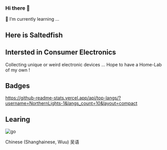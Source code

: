 ### Hi there 👋

<!--
**NorthernLights-1/NorthernLights-1** is a ✨ _special_ ✨ repository because its `README.md` (this file) appears on your GitHub profile.

Here are some ideas to get you started:

- 🔭 I’m currently working on ...
- 🌱 I’m currently learning ...
- 👯 I’m looking to collaborate on ...
- 🤔 I’m looking for help with ...
- 💬 Ask me about ...
- 📫 How to reach me: ...
- 😄 Pronouns: ...
- ⚡ Fun fact: ...
-->
🌱 I’m currently learning ...

## Here is Saltedfish 

## Intersted in Consumer Electronics
Collecting unique or weird electronic devices ... 
Hope to have a Home-Lab of my own !

## Badges

https://github-readme-stats.vercel.app/api/top-langs/?username=NorthernLights-1&langs_count=10&layout=compact

## Learing
![go](https://img.shields.io/badge/Go-1.4-blue?logo=go "go")

Chinese (Shanghainese, Wuu)	吴语 

